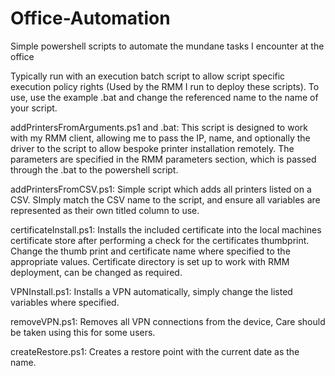 # Office-Automation
Simple powershell scripts to automate the mundane tasks I encounter at the office

Typically run with an execution batch script to allow script specific execution policy rights (Used by the RMM I run to deploy these scripts).
To use, use the example .bat and change the referenced name to the name of your script.

addPrintersFromArguments.ps1 and .bat:
This script is designed to work with my RMM client, allowing me to pass the IP, name, and optionally the driver to the script to allow bespoke printer installation remotely.
The parameters are specified in the RMM parameters section, which is passed through the .bat to the powershell script.

addPrintersFromCSV.ps1:
Simple script which adds all printers listed on a CSV. SImply match the CSV name to the script, and ensure all variables are represented as their own titled column to use.

certificateInstall.ps1:
Installs the included certificate into the local machines certificate store after performing a check for the certificates thumbprint. Change the thumb print and certificate name where specified to the appropriate values. Certificate directory is set up to work with RMM deployment, can be changed as required.

VPNInstall.ps1: 
Installs a VPN automatically, simply change the listed variables where specified.

removeVPN.ps1:
Removes all VPN connections from the device, Care should be taken using this for some users.

createRestore.ps1:
Creates a restore point with the current date as the name.

